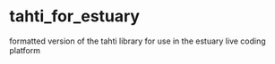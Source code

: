 # tahti_for_estuary
formatted version of the tahti library for use in the estuary live coding platform
